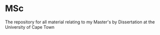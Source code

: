 # MSc
The repository for all material relating to my Master's by Dissertation at the University of Cape Town
